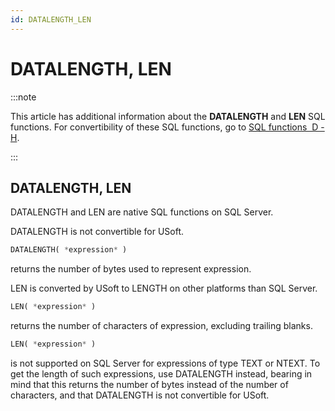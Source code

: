 ```yaml
---
id: DATALENGTH_LEN
---
```


# DATALENGTH, LEN




:::note

This article has additional information about the **DATALENGTH** and **LEN** SQL functions.
For convertibility of these SQL functions, go to [SQL functions  D - H](/Modeller_and_Rules_Engine/SQL_functions/SQL_functions_DH.md).

:::

## **DATALENGTH, LEN**

DATALENGTH and LEN are native SQL functions on SQL Server.

DATALENGTH is not convertible for USoft.

```sql
DATALENGTH( *expression* )
```

returns the number of bytes used to represent expression.

LEN is converted by USoft to LENGTH on other platforms than SQL Server.

```sql
LEN( *expression* )
```

returns the number of characters of expression, excluding trailing blanks.

```sql
LEN( *expression* )
```

is not supported on SQL Server for expressions of type TEXT or NTEXT. To get the length of such expressions, use DATALENGTH instead, bearing in mind that this returns the number of bytes instead of the number of characters, and that DATALENGTH is not convertible for USoft.